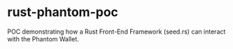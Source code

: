 # rust-phantom-poc
POC demonstrating how a Rust Front-End Framework (seed.rs) can interact with the Phantom Wallet.
